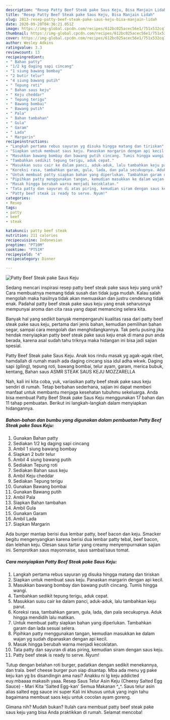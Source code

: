 ```yaml
---
description: "Resep Patty Beef Steak pake Saus Keju, Bisa Manjain Lidah"
title: "Resep Patty Beef Steak pake Saus Keju, Bisa Manjain Lidah"
slug: 2813-resep-patty-beef-steak-pake-saus-keju-bisa-manjain-lidah
date: 2020-09-28T04:36:21.051Z
image: https://img-global.cpcdn.com/recipes/612bc025acec56e1/751x532cq70/patty-beef-steak-pake-saus-keju-foto-resep-utama.jpg
thumbnail: https://img-global.cpcdn.com/recipes/612bc025acec56e1/751x532cq70/patty-beef-steak-pake-saus-keju-foto-resep-utama.jpg
cover: https://img-global.cpcdn.com/recipes/612bc025acec56e1/751x532cq70/patty-beef-steak-pake-saus-keju-foto-resep-utama.jpg
author: Wesley Adkins
ratingvalue: 3.3
reviewcount: 13
recipeingredient:
- " Bahan patty"
- "1/2 kg daging sapi cincang"
- "1 siung bawang bombay"
- "2 butir telur"
- "4 siung bawang putih"
- " Tepung roti"
- " Bahan saus keju"
- " Keju cheddar"
- " Tepung terigu"
- " Bawang bombai"
- " Bawang putih"
- " Pala"
- " Bahan tambahan"
- " Gula"
- " Garam"
- " Lada"
- " Margarin"
recipeinstructions:
- "Langkah pertama rebus sayuran yg disuka hingga matang dan tiriskan"
- "Siapkan untuk membuat saus keju. Panaskan margarin dengan api kecil."
- "Masukkan bawang bombay dan bawang putih cincang. Tumis hingga wangi."
- "Tambahkan sedikit tepung terigu, aduk cepat."
- "Masukkan susu cair ke dalam panci, aduk-aduk, lalu tambahkan keju parut."
- "Koreksi rasa, tambahkan garam, gula, lada, dan pala secukupnya. Aduk hingga mendidih lalu matikan."
- "Untuk membuat patty siapkan bahan yang diperlukan. Tambahkan garam dan lada sesuai selera."
- "Pipihkan patty menggunakan tangan, kemudian masukkan ke dalam wajan yg sudah dipanaskan dengan api kecil."
- "Masak hingga berubah warna menjadi kecoklatan."
- "Tata patty dan sayuran di atas piring, kemudian siram dengan saus keju."
- "Patty beef steak is ready to serve. Nyum!"
categories:
- Resep
tags:
- patty
- beef
- steak

katakunci: patty beef steak 
nutrition: 211 calories
recipecuisine: Indonesian
preptime: "PT10M"
cooktime: "PT51M"
recipeyield: "4"
recipecategory: Dinner

---
```



![Patty Beef Steak pake Saus Keju](https://img-global.cpcdn.com/recipes/612bc025acec56e1/751x532cq70/patty-beef-steak-pake-saus-keju-foto-resep-utama.jpg)

Sedang mencari inspirasi resep patty beef steak pake saus keju yang unik? Cara membuatnya memang tidak susah dan tidak juga mudah. Kalau salah mengolah maka hasilnya tidak akan memuaskan dan justru cenderung tidak enak. Padahal patty beef steak pake saus keju yang enak seharusnya mempunyai aroma dan cita rasa yang dapat memancing selera kita.

Banyak hal yang sedikit banyak mempengaruhi kualitas rasa dari patty beef steak pake saus keju, pertama dari jenis bahan, kemudian pemilihan bahan segar, sampai cara mengolah dan menghidangkannya. Tak perlu pusing jika hendak menyiapkan patty beef steak pake saus keju enak di mana pun anda berada, karena asal sudah tahu triknya maka hidangan ini bisa jadi sajian spesial.

Patty Beef Steak pake Saus Keju. Anak kos rindu masak yg agak-agak ribet, hamdallah di rumah masih ada daging cincang sisa idul adha wkwk. Daging sapi (giling), tepung roti, bawang bombai, telur ayam, garam, merica bubuk, kentang, Bahan saus  ASMR STEAK SAUS KEJU MOZZARELLA


Nah, kali ini kita coba, yuk, variasikan patty beef steak pake saus keju sendiri di rumah. Tetap berbahan sederhana, sajian ini dapat memberi manfaat untuk membantu menjaga kesehatan tubuhmu sekeluarga. Anda bisa membuat Patty Beef Steak pake Saus Keju menggunakan 17 bahan dan 11 tahap pembuatan. Berikut ini langkah-langkah dalam menyiapkan hidangannya.

<!--inarticleads1-->

##### Bahan-bahan dan bumbu yang digunakan dalam pembuatan Patty Beef Steak pake Saus Keju:

1. Gunakan  Bahan patty
1. Sediakan 1/2 kg daging sapi cincang
1. Ambil 1 siung bawang bombay
1. Siapkan 2 butir telur
1. Ambil 4 siung bawang putih
1. Sediakan  Tepung roti
1. Sediakan  Bahan saus keju
1. Ambil  Keju cheddar
1. Sediakan  Tepung terigu
1. Gunakan  Bawang bombai
1. Gunakan  Bawang putih
1. Ambil  Pala
1. Siapkan  Bahan tambahan
1. Ambil  Gula
1. Gunakan  Garam
1. Ambil  Lada
1. Siapkan  Margarin


Ada burger mantap berisi dua lembar patty, beef bacon dan keju. Smacker begitu mengenyangkan karena berisi dua lembar patty tebal, beef bacon, dan lelehan keju. Olesan saus tartar yang creamy menyempurnakan sajian ini. Semprotkan saus mayonnaise, saus sambal/saus tomat. 

<!--inarticleads2-->

##### Cara menyiapkan Patty Beef Steak pake Saus Keju:

1. Langkah pertama rebus sayuran yg disuka hingga matang dan tiriskan
1. Siapkan untuk membuat saus keju. Panaskan margarin dengan api kecil.
1. Masukkan bawang bombay dan bawang putih cincang. Tumis hingga wangi.
1. Tambahkan sedikit tepung terigu, aduk cepat.
1. Masukkan susu cair ke dalam panci, aduk-aduk, lalu tambahkan keju parut.
1. Koreksi rasa, tambahkan garam, gula, lada, dan pala secukupnya. Aduk hingga mendidih lalu matikan.
1. Untuk membuat patty siapkan bahan yang diperlukan. Tambahkan garam dan lada sesuai selera.
1. Pipihkan patty menggunakan tangan, kemudian masukkan ke dalam wajan yg sudah dipanaskan dengan api kecil.
1. Masak hingga berubah warna menjadi kecoklatan.
1. Tata patty dan sayuran di atas piring, kemudian siram dengan saus keju.
1. Patty beef steak is ready to serve. Nyum!


Tutup dengan belahan roti burger, padatkan dengan sedikit menekannya, dan trala. beef cheese burger pun siap disantap. Mba ada menu yg pake keju kan yg bs disandingin ama nasi? Anakku ni lg keju addicted euy.mbaaaa makasih yaaa. Resep Saus Telur Asin Keju (Cheesy Salted Egg Sauce) - Mari Kita &#39;Salted Egg-kan&#39; Semua Makanan ^_^. Saus telur asin alias salted egg sauce ini super Kali ini khusus untuk yang ingin tahu bagaimana membuat saos keju untuk cocolan ayam goreng. 

Gimana nih? Mudah bukan? Itulah cara membuat patty beef steak pake saus keju yang bisa Anda praktikkan di rumah. Selamat mencoba!
